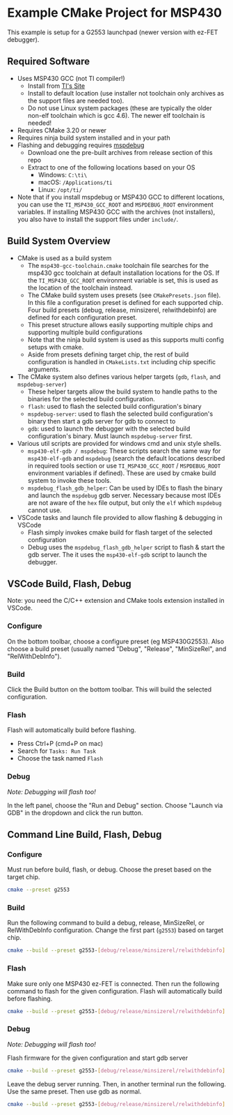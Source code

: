 # Example CMake Project for MSP430

This example is setup for a G2553 launchpad (newer version with ez-FET debugger).

## Required Software

- Uses MSP430 GCC (not TI compiler!)
    - Install from [TI's Site](https://www.ti.com/tool/MSP430-GCC-OPENSOURCE)
    - Install to default location (use installer not toolchain only archives as the support files are needed too).
    - Do not use Linux system packages (these are typically the older non-elf toolchain which is gcc 4.6). The newer elf toolchain is needed!
- Requires CMake 3.20 or newer
- Requires ninja build system installed and in your path
- Flashing and debugging requires [mspdebug](https://github.com/dlbeer/mspdebug)
    - Download one the pre-built archives from release section of this repo
    - Extract to one of the following locations based on your OS
        - Windows: `C:\ti\`
        - macOS: `/Applications/ti`
        - Linux: `/opt/ti/`
- Note that if you install mspdebug or MSP430 GCC to different locations, you can use the `TI_MSP430_GCC_ROOT` and `MSPDEBUG_ROOT` environment variables. If installing MSP430 GCC with the archives (not installers), you also have to install the support files under `include/`.


## Build System Overview

- CMake is used as a build system
    - The `msp430-gcc-toolchain.cmake` toolchain file searches for the msp430 gcc toolchain at default installation locations for the OS. If the `TI_MSP430_GCC_ROOT` environment variable is set, this is used as the location of the toolchain instead.
    - The CMake build system uses presets (see `CMakePresets.json` file). In this file a configuration preset is defined for each supported chip. Four build presets (debug, release, minsizerel, relwithdebinfo) are defined for each configuration preset.
    - This preset structure allows easily supporting multiple chips and supporting multiple build configurations
    - Note that the ninja build system is used as this supports multi config setups with cmake.
    - Aside from presets defining target chip, the rest of build configuration is handled in `CMakeLists.txt` including chip specific arguments.
- The CMake system also defines various helper targets (`gdb`, `flash`, and `mspdebug-server`)
    - These helper targets allow the build system to handle paths to the binaries for the selected build configuration.
    - `flash`: used to flash the selected build configuration's binary
    - `mspdebug-server`: used to flash the selected build configuration's binary then start a gdb server for gdb to connect to
    - `gdb`: used to launch the debugger with the selected build configuration's binary. Must launch `mspdebug-server` first.
- Various util scripts are provided for windows cmd and unix style shells.
    - `msp430-elf-gdb / mspdebug`: These scripts search the same way for `msp430-elf-gdb` and `mspdebug` (search the default locations described in required tools section or use `TI_MSP430_GCC_ROOT` / `MSPDEBUG_ROOT` environment variables if defined). These are used by cmake build system to invoke these tools.
    - `mspdebug_flash_gdb_helper`: Can be used by IDEs to flash the binary and launch the `mspdebug` gdb server. Necessary because most IDEs are not aware of the `hex` file output, but only the `elf` which `mspdebug` cannot use.
- VSCode tasks and launch file provided to allow flashing & debugging in VSCode
    - Flash simply invokes cmake build for flash target of the selected configuration
    - Debug uses the `mspdebug_flash_gdb_helper` script to flash & start the gdb server. The it uses the `msp430-elf-gdb` script to launch the debugger.



## VSCode Build, Flash, Debug

Note: you need the C/C++ extension and CMake tools extension installed in VSCode.

### Configure

On the bottom toolbar, choose a configure preset (eg MSP430G2553). Also choose a build preset (usually named "Debug", "Release", "MinSizeRel", and "RelWithDebInfo").


### Build

Click the Build button on the bottom toolbar. This will build the selected configuration.


### Flash

Flash will automatically build before flashing.

- Press Ctrl+P (cmd+P on mac)
- Search for `Tasks: Run Task`
- Choose the task named `Flash`


### Debug

*Note: Debugging will flash too!*

In the left panel, choose the "Run and Debug" section. Choose "Launch via GDB" in the dropdown and click the run button.


## Command Line Build, Flash, Debug

### Configure

Must run before build, flash, or debug. Choose the preset based on the target chip.

```sh
cmake --preset g2553
```

### Build

Run the following command to build a debug, release, MinSizeRel, or RelWithDebInfo configuration. Change the first part (`g2553`) based on target chip.

```sh
cmake --build --preset g2553-[debug/release/minsizerel/relwithdebinfo]
```

### Flash

Make sure only one MSP430 ez-FET is connected. Then run the following command to flash for the given configuration. Flash will automatically build before flashing.

```sh
cmake --build --preset g2553-[debug/release/minsizerel/relwithdebinfo] --target flash
```


### Debug

*Note: Debugging will flash too!*

Flash firmware for the given configuration and start gdb server

```sh
cmake --build --preset g2553-[debug/release/minsizerel/relwithdebinfo] --target mspdebug-server
```

Leave the debug server running. Then, in another terminal run the following. Use the same preset. Then use gdb as normal.

```sh
cmake --build --preset g2553-[debug/release/minsizerel/relwithdebinfo] --target gdb
```

